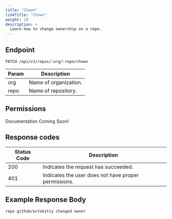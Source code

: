 ```yaml
---
title: "Chown"
linkTitle: "Chown"
weight: 20
description: >
  Learn how to change ownership on a repo.
---
```


## Endpoint

```
PATCH /api/v1/repos/:org/:repo/chown
```

| Param | Description |
|---|---|
| org | Name of organization. |
| repo | Name of repository. |

## Permissions

Documentation Coming Soon!

## Response codes

| Status Code | Description |
|---|---|
| 200 | Indicates the request has succeeded. |
| 401 | Indicates the user does not have proper permissions. |

## Example Response Body

```
repo github/octokitty changed owner
```
